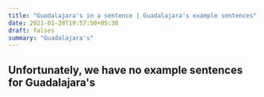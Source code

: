 ```yaml
---
title: "Guadalajara's in a sentence | Guadalajara's example sentences"
date: 2021-01-20T19:57:50+05:30
draft: falses
summary: "Guadalajara's"
---
```

## Unfortunately, we have no example sentences for Guadalajara's                 
